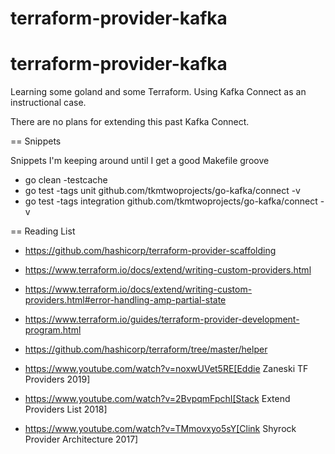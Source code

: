 # terraform-provider-kafka



# terraform-provider-kafka

Learning some goland and some Terraform.
Using Kafka Connect as an instructional case.

There are no plans for extending this past Kafka Connect.


== Snippets

Snippets I'm keeping around until I get a good Makefile groove

* go clean -testcache
* go test -tags unit github.com/tkmtwoprojects/go-kafka/connect -v
* go test -tags integration github.com/tkmtwoprojects/go-kafka/connect -v


== Reading List

* https://github.com/hashicorp/terraform-provider-scaffolding

* https://www.terraform.io/docs/extend/writing-custom-providers.html
* https://www.terraform.io/docs/extend/writing-custom-providers.html#error-handling-amp-partial-state
* https://www.terraform.io/guides/terraform-provider-development-program.html
* https://github.com/hashicorp/terraform/tree/master/helper

* https://www.youtube.com/watch?v=noxwUVet5RE[Eddie Zaneski TF Providers 2019]
* https://www.youtube.com/watch?v=2BvpqmFpchI[Stack Extend Providers List 2018]
* https://www.youtube.com/watch?v=TMmovxyo5sY[Clink Shyrock Provider Architecture 2017]
